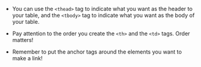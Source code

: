 * You can use the `<thead>` tag to indicate what you want as the header to your table, and the `<tbody>` tag to indicate what you want as the body of your table.

* Pay attention to the order you create the `<th>` and the `<td>` tags. Order matters!

* Remember to put the anchor tags around the elements you want to make a link!